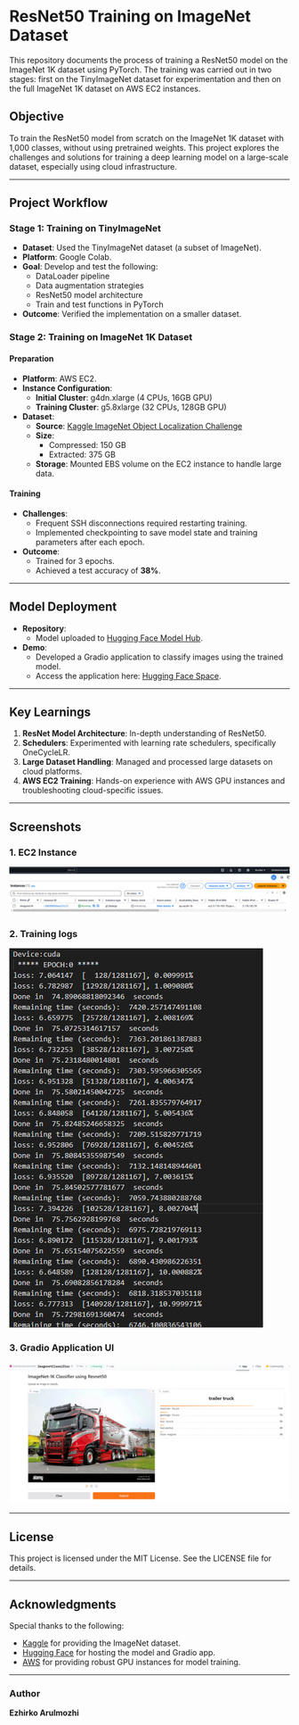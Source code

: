 # ResNet50 Training on ImageNet Dataset

This repository documents the process of training a ResNet50 model on the ImageNet 1K dataset using PyTorch. The training was carried out in two stages: first on the TinyImageNet dataset for experimentation and then on the full ImageNet 1K dataset on AWS EC2 instances.

## Objective
To train the ResNet50 model from scratch on the ImageNet 1K dataset with 1,000 classes, without using pretrained weights. This project explores the challenges and solutions for training a deep learning model on a large-scale dataset, especially using cloud infrastructure.

---

## Project Workflow

### Stage 1: Training on TinyImageNet
- **Dataset**: Used the TinyImageNet dataset (a subset of ImageNet).
- **Platform**: Google Colab.
- **Goal**: Develop and test the following:
  - DataLoader pipeline
  - Data augmentation strategies
  - ResNet50 model architecture
  - Train and test functions in PyTorch
- **Outcome**: Verified the implementation on a smaller dataset.

### Stage 2: Training on ImageNet 1K Dataset

#### Preparation
- **Platform**: AWS EC2.
- **Instance Configuration**:
  - **Initial Cluster**: g4dn.xlarge (4 CPUs, 16GB GPU)
  - **Training Cluster**: g5.8xlarge (32 CPUs, 128GB GPU)
- **Dataset**:
  - **Source**: [Kaggle ImageNet Object Localization Challenge](https://www.kaggle.com/competitions/imagenet-object-localization-challenge/data)
  - **Size**:
    - Compressed: 150 GB
    - Extracted: 375 GB
  - **Storage**: Mounted EBS volume on the EC2 instance to handle large data.

#### Training
- **Challenges**:
  - Frequent SSH disconnections required restarting training.
  - Implemented checkpointing to save model state and training parameters after each epoch.
- **Outcome**:
  - Trained for 3 epochs.
  - Achieved a test accuracy of **38%**.

---

## Model Deployment
- **Repository**:
  - Model uploaded to [Hugging Face Model Hub](https://huggingface.co/EzhirkoArulmozhi/Resnet50_Imagenet1k).
- **Demo**:
  - Developed a Gradio application to classify images using the trained model.
  - Access the application here: [Hugging Face Space](https://huggingface.co/spaces/EzhirkoArulmozhi/ImagenetClassifier).

---

## Key Learnings
1. **ResNet Model Architecture**: In-depth understanding of ResNet50.
2. **Schedulers**: Experimented with learning rate schedulers, specifically OneCycleLR.
3. **Large Dataset Handling**: Managed and processed large datasets on cloud platforms.
4. **AWS EC2 Training**: Hands-on experience with AWS GPU instances and troubleshooting cloud-specific issues.

---

## Screenshots
### 1. EC2 Instance
![](images/EC2Instance.png)
### 2. Training logs
![](images/TrainingLogs.png)
### 3. Gradio Application UI
![](images/demo.png)

---

## License
This project is licensed under the MIT License. See the LICENSE file for details.

---

## Acknowledgments
Special thanks to the following:
- [Kaggle](https://www.kaggle.com/) for providing the ImageNet dataset.
- [Hugging Face](https://huggingface.co/) for hosting the model and Gradio app.
- [AWS](https://aws.amazon.com/) for providing robust GPU instances for model training.

---

### Author
**Ezhirko Arulmozhi**
